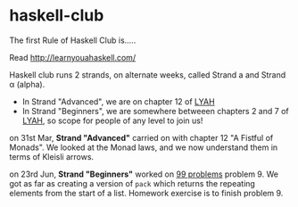 haskell-club
============

The first Rule of Haskell Club is.....

Read http://learnyouahaskell.com/

Haskell club runs 2 strands, on alternate weeks, called Strand a and Strand α (alpha).  
 - In Strand "Advanced", we are on chapter 12 of [LYAH](http://learnyouahaskell.com/)
 - In Strand "Beginners", we are somewhere betweeen chapters 2 and 7 of [LYAH](http://learnyouahaskell.com/), so scope for people of any level to join us!

on 31st Mar, **Strand "Advanced"** carried on with chapter 12 "A Fistful of Monads".  We looked at the Monad laws, and we now understand them in terms of Kleisli arrows.

on 23rd Jun, **Strand "Beginners"** worked on [99 problems](https://wiki.haskell.org/99_questions) problem 9.  We got as far as creating a version of `pack` which returns the repeating elements from the start of a list.  Homework exercise is to finish problem 9.



